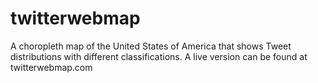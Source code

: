 # twitterwebmap
A choropleth map of the United States of America that shows Tweet distributions with different classifications.
A live version can be found at twitterwebmap.com
